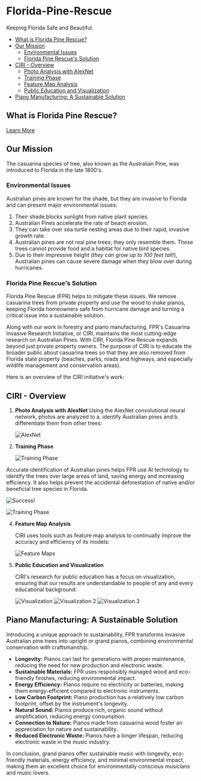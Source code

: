 # Florida-Pine-Rescue
Keeping Florida Safe and Beautiful.

- [What is Florida Pine Rescue?](#what-is-florida-pine-rescue)
- [Our Mission](#our-mission)
  - [Environmental Issues](#environmental-issues)
  - [Florida Pine Rescue's Solution](#florida-pine-rescues-solution)
- [CIRI - Overview](#ciri---overview)
  - [Photo Analysis with AlexNet](#photo-analysis-with-alexnet)
  - [Training Phase](#training-phase)
  - [Feature Map Analysis](#feature-map-analysis)
  - [Public Education and Visualization](#public-education-and-visualization)
- [Piano Manufacturing: A Sustainable Solution](#piano-manufacturing-a-sustainable-solution)

## What is Florida Pine Rescue?
[Learn More](https://github.com/jabigailjoseph/Florida-Pine-Rescue/blob/main/Florida%20Pine%20Rescue.pdf)

## Our Mission

The casuarina species of tree, also known as the Australian Pine, was introduced to Florida in the late 1800's.

### Environmental Issues

Australian pines are known for the shade, but they are invasive to Florida and can present major environmental issues:

1. Their shade blocks sunlight from native plant species.
2. Australian Pines accelerate the rate of beach erosion.
3. They can take over sea turtle nesting areas due to their rapid, invasive growth rate.
4. Australian pines are not real pine trees; they only resemble them. These trees cannot provide food and a habitat for native bird species.
5. Due to their impressive height (*they can grow up to 100 feet tall!*), Australian pines can cause severe damage when they blow over during hurricanes.

### Florida Pine Rescue's Solution

Florida Pine Rescue (FPR) helps to mitigate these issues. We remove casuarina trees from private property and use the wood to make pianos, keeping Florida homeowners safe from hurricane damage and turning a critical issue into a sustainable solution.

Along with our work in forestry and piano manufacturing, FPR's Casuarina Invasive Research Initiative, or CIRI, maintains the most cutting-edge research on Australian Pines. With CIRI, Florida Pine Rescue expands beyond just private property owners. The purpose of CIRI is to educate the broader public about casuarina trees so that they are also removed from Florida state property (beaches, parks, roads and highways, and especially wildlife management and conservation areas).

Here is an overview of the CIRI initiative's work:

## CIRI - Overview

1. **Photo Analysis with AlexNet**
Using the AlexNet convolutional neural network, photos are analyzed to a. identify Australian pines and b. differentiate them from other trees:


   ![AlexNet](https://github.com/jabigailjoseph/Florida-Pine-Rescue/blob/main/CIRI_initiative/Screenshot%20(243).png)

2. **Training Phase**

   ![Training Phase](https://github.com/jabigailjoseph/Florida-Pine-Rescue/blob/main/CIRI_initiative/Screenshot%20(248).png)

  Accurate identification of Australian pines helps FPR use AI technology to identify the trees over large areas of land, saving energy and increasing efficiency. It also helps prevent the accidental deforestation of native and/or beneficial tree species in Florida.

   ![Success!](https://github.com/jabigailjoseph/Florida-Pine-Rescue/blob/main/CIRI_initiative/Screenshot%20(250).png)

   ![Training Phase](https://github.com/jabigailjoseph/Florida-Pine-Rescue/blob/main/CIRI_initiative/Screenshot%20(251).png)

4. **Feature Map Analysis**

   CIRI uses tools such as feature map analysis to continually improve the accuracy and efficiency of its models:

   ![Feature Maps](https://github.com/jabigailjoseph/Florida-Pine-Rescue/blob/main/CIRI_initiative/Screenshot%20(253).png)

5. **Public Education and Visualization**

   CIRI's research for public education has a focus on visualization, ensuring that our results are understandable to people of any and every educational background:

   ![Visualization](https://github.com/jabigailjoseph/Florida-Pine-Rescue/blob/main/CIRI_initiative/Screenshot%20(255).png)
   ![Visualization 2](https://github.com/jabigailjoseph/Florida-Pine-Rescue/blob/main/CIRI_initiative/Screenshot%20(258).png)
   ![Visualization 3](https://github.com/jabigailjoseph/Florida-Pine-Rescue/blob/main/CIRI_initiative/Screenshot%20(259).png)

## Piano Manufacturing: A Sustainable Solution
Introducing a unique approach to sustainability, FPR transforms invasive Australian pine trees into upright or grand pianos, combining environmental conservation with craftsmanship.

- **Longevity:** Pianos can last for generations with proper maintenance, reducing the need for new production and electronic waste.
- **Sustainable Materials:** FPR uses responsibly managed wood and eco-friendly finishes, reducing environmental impact.
- **Energy Efficiency:** Pianos require no electricity or batteries, making them energy-efficient compared to electronic instruments.
- **Low Carbon Footprint:** Piano production has a relatively low carbon footprint, offset by the instrument's longevity.
- **Natural Sound:** Pianos produce rich, organic sound without amplification, reducing energy consumption.
- **Connection to Nature:** Pianos made from casuarina wood foster an appreciation for nature and sustainability.
- **Reduced Electronic Waste:** Pianos have a longer lifespan, reducing electronic waste in the music industry.

In conclusion, grand pianos offer sustainable music with longevity, eco-friendly materials, energy efficiency, and minimal environmental impact, making them an excellent choice for environmentally conscious musicians and music lovers.









